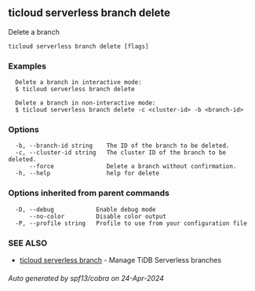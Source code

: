 ## ticloud serverless branch delete

Delete a branch

```
ticloud serverless branch delete [flags]
```

### Examples

```
  Delete a branch in interactive mode:
  $ ticloud serverless branch delete

  Delete a branch in non-interactive mode:
  $ ticloud serverless branch delete -c <cluster-id> -b <branch-id>
```

### Options

```
  -b, --branch-id string    The ID of the branch to be deleted.
  -c, --cluster-id string   The cluster ID of the branch to be deleted.
      --force               Delete a branch without confirmation.
  -h, --help                help for delete
```

### Options inherited from parent commands

```
  -D, --debug            Enable debug mode
      --no-color         Disable color output
  -P, --profile string   Profile to use from your configuration file
```

### SEE ALSO

* [ticloud serverless branch](ticloud_serverless_branch.md)	 - Manage TiDB Serverless branches

###### Auto generated by spf13/cobra on 24-Apr-2024
